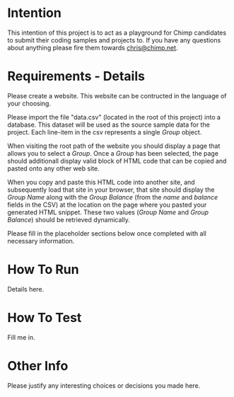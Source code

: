 Intention
=======

This intention of this project is to act as a playground for Chimp candidates to submit their coding samples and projects to. If you have any questions about anything please fire them towards [chris@chimp.net](mailto:chris@chimp.net). 

Requirements - Details
=======

Please create a website. This website can be contructed in the language of your choosing. 

Please import the file "data.csv" (located in the root of this project) into a database. This dataset will be used as the source sample data for the project. Each line-item in the csv represents a single *Group* object.

When visiting the root path of the website you should display a page that allows you to select a *Group*. Once a *Group* has been selected, the page should additionall display valid block of HTML code that can be copied and pasted onto any other web site.

When you copy and paste this HTML code into another site, and subsequently load that site in your browser, that site should display the *Group Name* along with the *Group Balance* (from the *name* and *balance* fields in the CSV) at the location on the page where you pasted your generated HTML snippet. These two values (*Group Name* and *Group Balance*) should be retrieved dynamically.

Please fill in the placeholder sections below once completed with all necessary information.

How To Run
=======
Details here.

How To Test
=======
Fill me in.

Other Info
=======
Please justify any interesting choices or decisions you made here.
